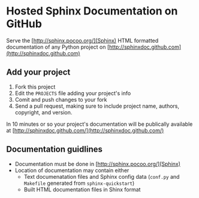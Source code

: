 # Hosted Sphinx Documentation on GitHub #

Serve the [http://sphinx.pocoo.org/](Sphinx) HTML formatted documentation of any Python project on [http://sphinxdoc.github.com](http://sphinxdoc.github.com)

## Add your project

  1. Fork this project
  2. Edit the `PROJECTS` file adding your project's info
  3. Comit and push changes to your fork
  4. Send a pull request, making sure to include project name, authors, copyright, and version.
    
In 10 minutes or so your project's documentation will be publically available at [http://sphinxdoc.github.com/](http://sphinxdoc.github.com/)

## Documentation guidlines

  * Documentation must be done in [http://sphinx.pocoo.org/](Sphinx)
  * Location of documentation may contain either
    * Text documenatation files and Sphinx config data (`conf.py` and `Makefile` generated from `sphinx-quickstart`)
    * Built HTML documentation files in Shinx format
    

